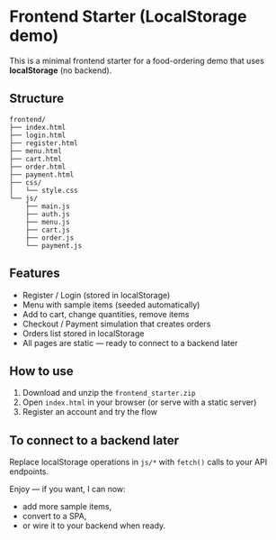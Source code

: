 # Frontend Starter (LocalStorage demo)

This is a minimal frontend starter for a food-ordering demo that uses **localStorage** (no backend).

## Structure
```
frontend/
├── index.html
├── login.html
├── register.html
├── menu.html
├── cart.html
├── order.html
├── payment.html
├── css/
│   └── style.css
└── js/
    ├── main.js
    ├── auth.js
    ├── menu.js
    ├── cart.js
    ├── order.js
    └── payment.js
```

## Features
- Register / Login (stored in localStorage)
- Menu with sample items (seeded automatically)
- Add to cart, change quantities, remove items
- Checkout / Payment simulation that creates orders
- Orders list stored in localStorage
- All pages are static — ready to connect to a backend later

## How to use
1. Download and unzip the `frontend_starter.zip`
2. Open `index.html` in your browser (or serve with a static server)
3. Register an account and try the flow

## To connect to a backend later
Replace localStorage operations in `js/*` with `fetch()` calls to your API endpoints.

Enjoy — if you want, I can now:
- add more sample items,
- convert to a SPA,
- or wire it to your backend when ready.
